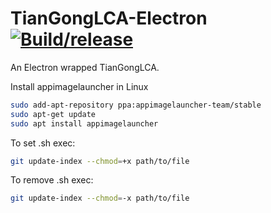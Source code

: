 # TianGongLCA-Electron [![Build/release](https://github.com/linancn/TianGongLCA-Electron/actions/workflows/build.yml/badge.svg?branch=main)](https://github.com/linancn/TianGongLCA-Electron/actions/workflows/build.yml)

An Electron wrapped TianGongLCA.

Install appimagelauncher in Linux

```bash
sudo add-apt-repository ppa:appimagelauncher-team/stable
sudo apt-get update
sudo apt install appimagelauncher
```

To set .sh exec:
```bash
git update-index --chmod=+x path/to/file
```

To remove .sh exec:
```bash
git update-index --chmod=-x path/to/file
```